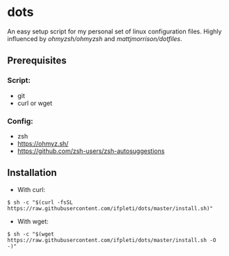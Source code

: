 # dots
An easy setup script for my personal set of linux configuration files. Highly influenced by _ohmyzsh/ohmyzsh_ and _mattjmorrison/dotfiles_.
## Prerequisites
### Script:
- git
- curl or wget
### Config:
- zsh
- https://ohmyz.sh/
- https://github.com/zsh-users/zsh-autosuggestions
## Installation
- With curl:
```console
$ sh -c "$(curl -fsSL https://raw.githubusercontent.com/ifpleti/dots/master/install.sh)"
```
- With wget:
```console
$ sh -c "$(wget https://raw.githubusercontent.com/ifpleti/dots/master/install.sh -O -)"
```
